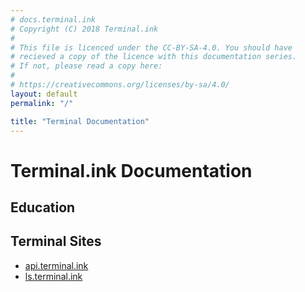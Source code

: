 ```yaml
---
# docs.terminal.ink
# Copyright (C) 2018 Terminal.ink
#
# This file is licenced under the CC-BY-SA-4.0. You should have
# recieved a copy of the licence with this documentation series.
# If not, please read a copy here:
#
# https://creativecommons.org/licenses/by-sa/4.0/
layout: default
permalink: "/"

title: "Terminal Documentation"
---
```


# Terminal.ink Documentation

## Education

## Terminal Sites
- [api.terminal.ink](api)
- [ls.terminal.ink](ls)
